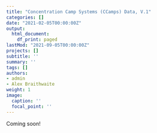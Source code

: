 ```yaml
---
title: "Concentration Camp Systems (CCamps) Data, V.1"
categories: []
date: "2021-02-05T00:00:00Z"
output:
  html_document:
    df_print: paged
lastMod: "2021-09-05T00:00:00Z"
projects: []
subtitle: ''
summary: ''
tags: []
authors:
- admin
- Alex Braithwaite
weight: 1
image:
  caption: ''
  focal_point: ''
---
```


Coming soon!



